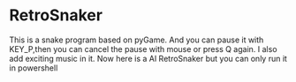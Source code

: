 # RetroSnaker
This is a snake program based on pyGame.
And you can pause it with KEY_P,then you can cancel the pause with mouse or press Q again.
I also add exciting music in it.
Now here is a AI RetroSnaker but you can only run it in powershell

